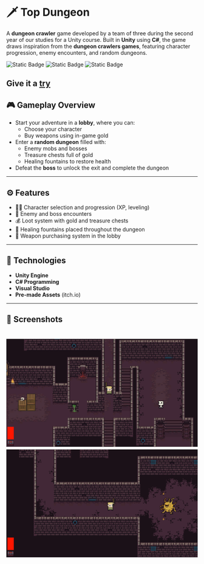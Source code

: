 <a name="TopDungeon"></a>
# 🗡️ Top Dungeon

A **dungeon crawler** game developed by a team of three during the second year of our studies for a Unity course. Built in **Unity** using **C#**, the game draws inspiration from the **dungeon crawlers games**, featuring character progression, enemy encounters, and random dungeons.

![Static Badge](https://img.shields.io/badge/Engine-Unity-green)
![Static Badge](https://img.shields.io/badge/Language-C%23-red)
![Static Badge](https://img.shields.io/badge/Build%20Date-20.04.24-purple)

Give it a [try](https://bambiq.github.io/Bambiq-Website/GameBuild/index.html)
---
<a name="Gameplay Overview"></a>
## 🎮 Gameplay Overview

- Start your adventure in a **lobby**, where you can:
  - Choose your character
  - Buy weapons using in-game gold
- Enter a **random dungeon** filled with:
  - Enemy mobs and bosses
  - Treasure chests full of gold
  - Healing fountains to restore health
- Defeat the **boss** to unlock the exit and complete the dungeon

---
<a name="Features"></a>
## ⚙️ Features

- 🧙‍♂️ Character selection and progression (XP, leveling)
- 🧟 Enemy and boss encounters
- 💰 Loot system with gold and treasure chests
- 🧴 Healing fountains placed throughout the dungeon
- 🛒 Weapon purchasing system in the lobby

---
<a name="Technologies"></a>
## 🧩 Technologies

- **Unity Engine**
- **C# Programming**
- **Visual Studio**
- **Pre-made Assets** (itch.io)

---
<a name="Screenshots"></a>
## 📸 Screenshots

![Screenshot 1](screenshots/screenshot1.PNG)
![Screenshot 2](screenshots/screenshot2.PNG)
=======
